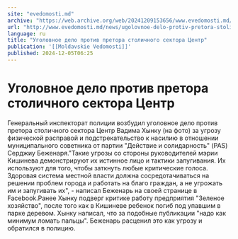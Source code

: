 ```yaml
---
site: "evedomosti.md"
archive: "https://web.archive.org/web/20241209153656/www.evedomosti.md/news/ugolovnoe-delo-protiv-pretora-stolichnogo-sektora-centr"
url: "http://www.evedomosti.md/news/ugolovnoe-delo-protiv-pretora-stolichnogo-sektora-centr"
language: ru
title: "Уголовное дело против претора столичного сектора Центр"
publication: '[[Moldavskie Vedomosti]]'
published: 2024-12-05T06:25
---
```


# Уголовное дело против претора столичного сектора Центр

Генеральный инспекторат полиции возбудил уголовное дело против претора столичного сектора Центр Вадима Хынку (на фото) за угрозу физической расправой и подстрекательство к насилию в отношении муниципального советника от партии "Действие и солидарность" (PAS) Серджиу Беженаря."Такие угрозы со стороны руководителей мэрии Кишинева демонстрируют их истинное лицо и тактики запугивания. Их используют для того, чтобы заткнуть любые критические голоса. Здоровая система местной власти должна сосредотачиваться на решении проблем города и работать на благо граждан, а не угрожать им и запугивать их", - написал Беженарь на своей странице в Facebook.Ранее Хынку подверг критике работу предприятия "Зеленое хозяйство", после того как в Кишиневе ребенок погиб под упавшим в парке деревом. Хынку написал, что за подобные публикации "надо как минимум ломать пальцы". Беженарь расценил это как угрозу и обратился в полицию.